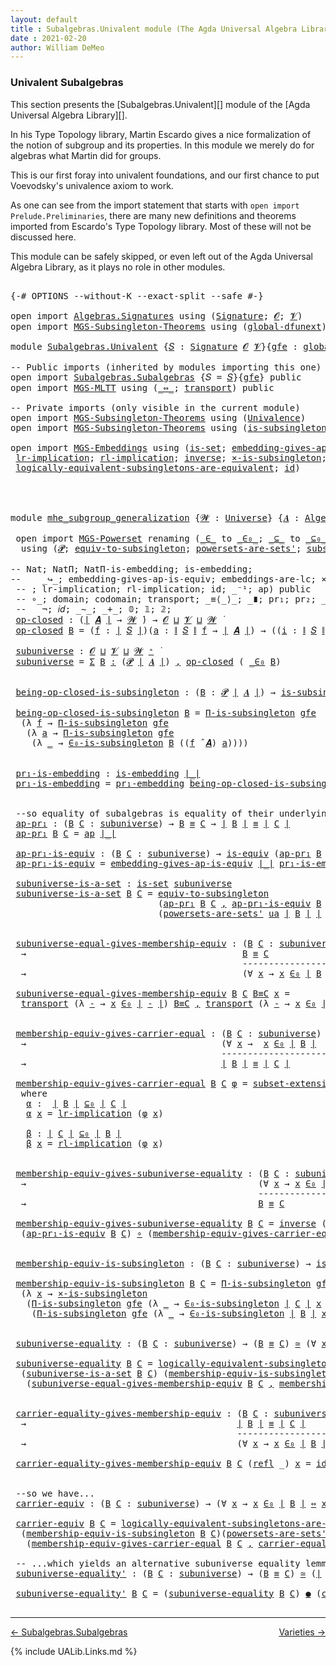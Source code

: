 ```yaml
---
layout: default
title : Subalgebras.Univalent module (The Agda Universal Algebra Library)
date : 2021-02-20
author: William DeMeo
---
```


### <a id="univalent-subalgebras">Univalent Subalgebras</a>

This section presents the [Subalgebras.Univalent][] module of the [Agda Universal Algebra Library][].

In his Type Topology library, Martin Escardo gives a nice formalization of the notion of subgroup and its properties.  In this module we merely do for algebras what Martin did for groups.


This is our first foray into univalent foundations, and our first chance to put Voevodsky's univalence axiom to work.

As one can see from the import statement that starts with `open import Prelude.Preliminaries`, there are many new definitions and theorems imported from Escardo's Type Topology library.  Most of these will not be discussed here.

This module can be safely skipped, or even left out of the Agda Universal Algebra Library, as it plays no role in other modules.


<pre class="Agda">

<a id="988" class="Symbol">{-#</a> <a id="992" class="Keyword">OPTIONS</a> <a id="1000" class="Pragma">--without-K</a> <a id="1012" class="Pragma">--exact-split</a> <a id="1026" class="Pragma">--safe</a> <a id="1033" class="Symbol">#-}</a>

<a id="1038" class="Keyword">open</a> <a id="1043" class="Keyword">import</a> <a id="1050" href="Algebras.Signatures.html" class="Module">Algebras.Signatures</a> <a id="1070" class="Keyword">using</a> <a id="1076" class="Symbol">(</a><a id="1077" href="Algebras.Signatures.html#1299" class="Function">Signature</a><a id="1086" class="Symbol">;</a> <a id="1088" href="universes.html#613" class="Generalizable">𝓞</a><a id="1089" class="Symbol">;</a> <a id="1091" href="universes.html#617" class="Generalizable">𝓥</a><a id="1092" class="Symbol">)</a>
<a id="1094" class="Keyword">open</a> <a id="1099" class="Keyword">import</a> <a id="1106" href="MGS-Subsingleton-Theorems.html" class="Module">MGS-Subsingleton-Theorems</a> <a id="1132" class="Keyword">using</a> <a id="1138" class="Symbol">(</a><a id="1139" href="MGS-Subsingleton-Theorems.html#3468" class="Function">global-dfunext</a><a id="1153" class="Symbol">)</a>

<a id="1156" class="Keyword">module</a> <a id="1163" href="Subalgebras.Univalent.html" class="Module">Subalgebras.Univalent</a> <a id="1185" class="Symbol">{</a><a id="1186" href="Subalgebras.Univalent.html#1186" class="Bound">𝑆</a> <a id="1188" class="Symbol">:</a> <a id="1190" href="Algebras.Signatures.html#1299" class="Function">Signature</a> <a id="1200" href="universes.html#613" class="Generalizable">𝓞</a> <a id="1202" href="universes.html#617" class="Generalizable">𝓥</a><a id="1203" class="Symbol">}{</a><a id="1205" href="Subalgebras.Univalent.html#1205" class="Bound">gfe</a> <a id="1209" class="Symbol">:</a> <a id="1211" href="MGS-Subsingleton-Theorems.html#3468" class="Function">global-dfunext</a><a id="1225" class="Symbol">}</a> <a id="1227" class="Keyword">where</a>

<a id="1234" class="Comment">-- Public imports (inherited by modules importing this one)</a>
<a id="1294" class="Keyword">open</a> <a id="1299" class="Keyword">import</a> <a id="1306" href="Subalgebras.Subalgebras.html" class="Module">Subalgebras.Subalgebras</a> <a id="1330" class="Symbol">{</a><a id="1331" class="Argument">𝑆</a> <a id="1333" class="Symbol">=</a> <a id="1335" href="Subalgebras.Univalent.html#1186" class="Bound">𝑆</a><a id="1336" class="Symbol">}{</a><a id="1338" href="Subalgebras.Univalent.html#1205" class="Bound">gfe</a><a id="1341" class="Symbol">}</a> <a id="1343" class="Keyword">public</a>
<a id="1350" class="Keyword">open</a> <a id="1355" class="Keyword">import</a> <a id="1362" href="MGS-MLTT.html" class="Module">MGS-MLTT</a> <a id="1371" class="Keyword">using</a> <a id="1377" class="Symbol">(</a><a id="1378" href="MGS-MLTT.html#7080" class="Function Operator">_⇔_</a><a id="1381" class="Symbol">;</a> <a id="1383" href="MGS-MLTT.html#4946" class="Function">transport</a><a id="1392" class="Symbol">)</a> <a id="1394" class="Keyword">public</a>

<a id="1402" class="Comment">-- Private imports (only visible in the current module)</a>
<a id="1458" class="Keyword">open</a> <a id="1463" class="Keyword">import</a> <a id="1470" href="MGS-Subsingleton-Theorems.html" class="Module">MGS-Subsingleton-Theorems</a> <a id="1496" class="Keyword">using</a> <a id="1502" class="Symbol">(</a><a id="1503" href="MGS-Subsingleton-Theorems.html#2964" class="Function">Univalence</a><a id="1513" class="Symbol">)</a>
<a id="1515" class="Keyword">open</a> <a id="1520" class="Keyword">import</a> <a id="1527" href="MGS-Subsingleton-Theorems.html" class="Module">MGS-Subsingleton-Theorems</a> <a id="1553" class="Keyword">using</a> <a id="1559" class="Symbol">(</a><a id="1560" href="MGS-Basic-UF.html#743" class="Function">is-subsingleton</a><a id="1575" class="Symbol">;</a> <a id="1577" href="MGS-Subsingleton-Theorems.html#393" class="Function">Π-is-subsingleton</a><a id="1594" class="Symbol">)</a>

<a id="1597" class="Keyword">open</a> <a id="1602" class="Keyword">import</a> <a id="1609" href="MGS-Embeddings.html" class="Module">MGS-Embeddings</a> <a id="1624" class="Keyword">using</a> <a id="1630" class="Symbol">(</a><a id="1631" href="MGS-Basic-UF.html#1929" class="Function">is-set</a><a id="1637" class="Symbol">;</a> <a id="1639" href="MGS-Embeddings.html#3808" class="Function">embedding-gives-ap-is-equiv</a><a id="1666" class="Symbol">;</a> <a id="1668" href="MGS-Embeddings.html#1089" class="Function">pr₁-embedding</a><a id="1681" class="Symbol">;</a> 
 <a id="1685" href="MGS-MLTT.html#7133" class="Function">lr-implication</a><a id="1699" class="Symbol">;</a> <a id="1701" href="MGS-MLTT.html#7214" class="Function">rl-implication</a><a id="1715" class="Symbol">;</a> <a id="1717" href="MGS-Equivalences.html#979" class="Function">inverse</a><a id="1724" class="Symbol">;</a> <a id="1726" href="MGS-Solved-Exercises.html#6381" class="Function">×-is-subsingleton</a><a id="1743" class="Symbol">;</a> <a id="1745" href="MGS-Equivalences.html#5035" class="Function Operator">_≃_</a><a id="1748" class="Symbol">;</a> <a id="1750" href="MGS-Equivalences.html#6164" class="Function Operator">_●_</a><a id="1753" class="Symbol">;</a>
 <a id="1756" href="MGS-Solved-Exercises.html#5136" class="Function">logically-equivalent-subsingletons-are-equivalent</a><a id="1805" class="Symbol">;</a> <a id="1807" href="MGS-MLTT.html#3744" class="Function">id</a><a id="1809" class="Symbol">)</a>




<a id="1815" class="Keyword">module</a> <a id="mhe_subgroup_generalization"></a><a id="1822" href="Subalgebras.Univalent.html#1822" class="Module Operator">mhe_subgroup_generalization</a> <a id="1850" class="Symbol">{</a><a id="1851" href="Subalgebras.Univalent.html#1851" class="Bound">𝓦</a> <a id="1853" class="Symbol">:</a> <a id="1855" href="universes.html#551" class="Function">Universe</a><a id="1863" class="Symbol">}</a> <a id="1865" class="Symbol">{</a><a id="1866" href="Subalgebras.Univalent.html#1866" class="Bound">𝑨</a> <a id="1868" class="Symbol">:</a> <a id="1870" href="Algebras.Algebras.html#694" class="Function">Algebra</a> <a id="1878" href="Subalgebras.Univalent.html#1851" class="Bound">𝓦</a> <a id="1880" href="Subalgebras.Univalent.html#1186" class="Bound">𝑆</a><a id="1881" class="Symbol">}</a> <a id="1883" class="Symbol">(</a><a id="1884" href="Subalgebras.Univalent.html#1884" class="Bound">ua</a> <a id="1887" class="Symbol">:</a> <a id="1889" href="MGS-Subsingleton-Theorems.html#2964" class="Function">Univalence</a><a id="1899" class="Symbol">)</a> <a id="1901" class="Keyword">where</a>

 <a id="1909" class="Keyword">open</a> <a id="1914" class="Keyword">import</a> <a id="1921" href="MGS-Powerset.html" class="Module">MGS-Powerset</a> <a id="1934" class="Keyword">renaming</a> <a id="1943" class="Symbol">(</a><a id="1944" href="MGS-Powerset.html#4924" class="Function Operator">_∈_</a> <a id="1948" class="Symbol">to</a> <a id="_∈_"></a><a id="1951" href="Subalgebras.Univalent.html#1951" class="Function Operator">_∈₀_</a><a id="1955" class="Symbol">;</a> <a id="1957" href="MGS-Powerset.html#4976" class="Function Operator">_⊆_</a> <a id="1961" class="Symbol">to</a> <a id="_⊆_"></a><a id="1964" href="Subalgebras.Univalent.html#1964" class="Function Operator">_⊆₀_</a><a id="1968" class="Symbol">;</a> <a id="1970" href="MGS-Powerset.html#5040" class="Function">∈-is-subsingleton</a> <a id="1988" class="Symbol">to</a> <a id="∈-is-subsingleton"></a><a id="1991" href="Subalgebras.Univalent.html#1991" class="Function">∈₀-is-subsingleton</a><a id="2009" class="Symbol">)</a>
  <a id="2013" class="Keyword">using</a> <a id="2019" class="Symbol">(</a><a id="2020" href="MGS-Powerset.html#4551" class="Function">𝓟</a><a id="2021" class="Symbol">;</a> <a id="2023" href="MGS-Solved-Exercises.html#1652" class="Function">equiv-to-subsingleton</a><a id="2044" class="Symbol">;</a> <a id="2046" href="MGS-Powerset.html#4586" class="Function">powersets-are-sets&#39;</a><a id="2065" class="Symbol">;</a> <a id="2067" href="MGS-Powerset.html#6079" class="Function">subset-extensionality&#39;</a><a id="2089" class="Symbol">;</a> <a id="2091" href="MGS-Powerset.html#382" class="Function">propext</a><a id="2098" class="Symbol">;</a> <a id="2100" href="MGS-Powerset.html#2957" class="Function Operator">_holds</a><a id="2106" class="Symbol">;</a> <a id="2108" href="MGS-Powerset.html#2893" class="Function">Ω</a><a id="2109" class="Symbol">)</a>

<a id="2112" class="Comment">-- Nat; NatΠ; NatΠ-is-embedding; is-embedding; </a>
<a id="2160" class="Comment">--    _↪_; embedding-gives-ap-is-equiv; embeddings-are-lc; ×-is-subsingleton; id-is-embedding) public</a>
 <a id="2263" class="Comment">-- ; lr-implication; rl-implication; id; _⁻¹; ap) public</a>
 <a id="2321" class="Comment">-- ∘_; domain; codomain; transport; _≡⟨_⟩_; _∎; pr₁; pr₂; _×_; -Σ; Π;</a>
 <a id="2392" class="Comment">--   ¬; 𝑖𝑑; _∼_; _+_; 𝟘; 𝟙; 𝟚; </a>
 <a id="mhe_subgroup_generalization.op-closed"></a><a id="2425" href="Subalgebras.Univalent.html#2425" class="Function">op-closed</a> <a id="2435" class="Symbol">:</a> <a id="2437" class="Symbol">(</a><a id="2438" href="Prelude.Preliminaries.html#12634" class="Function Operator">∣</a> <a id="2440" href="Subalgebras.Univalent.html#1866" class="Bound">𝑨</a> <a id="2442" href="Prelude.Preliminaries.html#12634" class="Function Operator">∣</a> <a id="2444" class="Symbol">→</a> <a id="2446" href="Subalgebras.Univalent.html#1851" class="Bound">𝓦</a> <a id="2448" href="universes.html#758" class="Function Operator">̇</a><a id="2449" class="Symbol">)</a> <a id="2451" class="Symbol">→</a> <a id="2453" href="Subalgebras.Univalent.html#1200" class="Bound">𝓞</a> <a id="2455" href="Agda.Primitive.html#636" class="Function Operator">⊔</a> <a id="2457" href="Subalgebras.Univalent.html#1202" class="Bound">𝓥</a> <a id="2459" href="Agda.Primitive.html#636" class="Function Operator">⊔</a> <a id="2461" href="Subalgebras.Univalent.html#1851" class="Bound">𝓦</a> <a id="2463" href="universes.html#758" class="Function Operator">̇</a>
 <a id="2466" href="Subalgebras.Univalent.html#2425" class="Function">op-closed</a> <a id="2476" href="Subalgebras.Univalent.html#2476" class="Bound">B</a> <a id="2478" class="Symbol">=</a> <a id="2480" class="Symbol">(</a><a id="2481" href="Subalgebras.Univalent.html#2481" class="Bound">f</a> <a id="2483" class="Symbol">:</a> <a id="2485" href="Prelude.Preliminaries.html#12634" class="Function Operator">∣</a> <a id="2487" href="Subalgebras.Univalent.html#1186" class="Bound">𝑆</a> <a id="2489" href="Prelude.Preliminaries.html#12634" class="Function Operator">∣</a><a id="2490" class="Symbol">)(</a><a id="2492" href="Subalgebras.Univalent.html#2492" class="Bound">a</a> <a id="2494" class="Symbol">:</a> <a id="2496" href="Prelude.Preliminaries.html#12712" class="Function Operator">∥</a> <a id="2498" href="Subalgebras.Univalent.html#1186" class="Bound">𝑆</a> <a id="2500" href="Prelude.Preliminaries.html#12712" class="Function Operator">∥</a> <a id="2502" href="Subalgebras.Univalent.html#2481" class="Bound">f</a> <a id="2504" class="Symbol">→</a> <a id="2506" href="Prelude.Preliminaries.html#12634" class="Function Operator">∣</a> <a id="2508" href="Subalgebras.Univalent.html#1866" class="Bound">𝑨</a> <a id="2510" href="Prelude.Preliminaries.html#12634" class="Function Operator">∣</a><a id="2511" class="Symbol">)</a> <a id="2513" class="Symbol">→</a> <a id="2515" class="Symbol">((</a><a id="2517" href="Subalgebras.Univalent.html#2517" class="Bound">i</a> <a id="2519" class="Symbol">:</a> <a id="2521" href="Prelude.Preliminaries.html#12712" class="Function Operator">∥</a> <a id="2523" href="Subalgebras.Univalent.html#1186" class="Bound">𝑆</a> <a id="2525" href="Prelude.Preliminaries.html#12712" class="Function Operator">∥</a> <a id="2527" href="Subalgebras.Univalent.html#2481" class="Bound">f</a><a id="2528" class="Symbol">)</a> <a id="2530" class="Symbol">→</a> <a id="2532" href="Subalgebras.Univalent.html#2476" class="Bound">B</a> <a id="2534" class="Symbol">(</a><a id="2535" href="Subalgebras.Univalent.html#2492" class="Bound">a</a> <a id="2537" href="Subalgebras.Univalent.html#2517" class="Bound">i</a><a id="2538" class="Symbol">))</a> <a id="2541" class="Symbol">→</a> <a id="2543" href="Subalgebras.Univalent.html#2476" class="Bound">B</a> <a id="2545" class="Symbol">((</a><a id="2547" href="Subalgebras.Univalent.html#2481" class="Bound">f</a> <a id="2549" href="Algebras.Algebras.html#2844" class="Function Operator">̂</a> <a id="2551" href="Subalgebras.Univalent.html#1866" class="Bound">𝑨</a><a id="2552" class="Symbol">)</a> <a id="2554" href="Subalgebras.Univalent.html#2492" class="Bound">a</a><a id="2555" class="Symbol">)</a>

 <a id="mhe_subgroup_generalization.subuniverse"></a><a id="2559" href="Subalgebras.Univalent.html#2559" class="Function">subuniverse</a> <a id="2571" class="Symbol">:</a> <a id="2573" href="Subalgebras.Univalent.html#1200" class="Bound">𝓞</a> <a id="2575" href="Agda.Primitive.html#636" class="Function Operator">⊔</a> <a id="2577" href="Subalgebras.Univalent.html#1202" class="Bound">𝓥</a> <a id="2579" href="Agda.Primitive.html#636" class="Function Operator">⊔</a> <a id="2581" href="Subalgebras.Univalent.html#1851" class="Bound">𝓦</a> <a id="2583" href="universes.html#527" class="Function Operator">⁺</a> <a id="2585" href="universes.html#758" class="Function Operator">̇</a>
 <a id="2588" href="Subalgebras.Univalent.html#2559" class="Function">subuniverse</a> <a id="2600" class="Symbol">=</a> <a id="2602" href="MGS-MLTT.html#3074" class="Function">Σ</a> <a id="2604" href="Subalgebras.Univalent.html#2604" class="Bound">B</a> <a id="2606" href="MGS-MLTT.html#3074" class="Function">꞉</a> <a id="2608" class="Symbol">(</a><a id="2609" href="MGS-Powerset.html#4551" class="Function">𝓟</a> <a id="2611" href="Prelude.Preliminaries.html#12634" class="Function Operator">∣</a> <a id="2613" href="Subalgebras.Univalent.html#1866" class="Bound">𝑨</a> <a id="2615" href="Prelude.Preliminaries.html#12634" class="Function Operator">∣</a><a id="2616" class="Symbol">)</a> <a id="2618" href="MGS-MLTT.html#3074" class="Function">,</a> <a id="2620" href="Subalgebras.Univalent.html#2425" class="Function">op-closed</a> <a id="2630" class="Symbol">(</a> <a id="2632" href="Subalgebras.Univalent.html#1951" class="Function Operator">_∈₀</a> <a id="2636" href="Subalgebras.Univalent.html#2604" class="Bound">B</a><a id="2637" class="Symbol">)</a>


 <a id="mhe_subgroup_generalization.being-op-closed-is-subsingleton"></a><a id="2642" href="Subalgebras.Univalent.html#2642" class="Function">being-op-closed-is-subsingleton</a> <a id="2674" class="Symbol">:</a> <a id="2676" class="Symbol">(</a><a id="2677" href="Subalgebras.Univalent.html#2677" class="Bound">B</a> <a id="2679" class="Symbol">:</a> <a id="2681" href="MGS-Powerset.html#4551" class="Function">𝓟</a> <a id="2683" href="Prelude.Preliminaries.html#12634" class="Function Operator">∣</a> <a id="2685" href="Subalgebras.Univalent.html#1866" class="Bound">𝑨</a> <a id="2687" href="Prelude.Preliminaries.html#12634" class="Function Operator">∣</a><a id="2688" class="Symbol">)</a> <a id="2690" class="Symbol">→</a> <a id="2692" href="MGS-Basic-UF.html#743" class="Function">is-subsingleton</a> <a id="2708" class="Symbol">(</a><a id="2709" href="Subalgebras.Univalent.html#2425" class="Function">op-closed</a> <a id="2719" class="Symbol">(</a> <a id="2721" href="Subalgebras.Univalent.html#1951" class="Function Operator">_∈₀</a> <a id="2725" href="Subalgebras.Univalent.html#2677" class="Bound">B</a> <a id="2727" class="Symbol">))</a>

 <a id="2732" href="Subalgebras.Univalent.html#2642" class="Function">being-op-closed-is-subsingleton</a> <a id="2764" href="Subalgebras.Univalent.html#2764" class="Bound">B</a> <a id="2766" class="Symbol">=</a> <a id="2768" href="MGS-Subsingleton-Theorems.html#393" class="Function">Π-is-subsingleton</a> <a id="2786" href="Subalgebras.Univalent.html#1205" class="Bound">gfe</a>
  <a id="2792" class="Symbol">(λ</a> <a id="2795" href="Subalgebras.Univalent.html#2795" class="Bound">f</a> <a id="2797" class="Symbol">→</a> <a id="2799" href="MGS-Subsingleton-Theorems.html#393" class="Function">Π-is-subsingleton</a> <a id="2817" href="Subalgebras.Univalent.html#1205" class="Bound">gfe</a>
   <a id="2824" class="Symbol">(λ</a> <a id="2827" href="Subalgebras.Univalent.html#2827" class="Bound">a</a> <a id="2829" class="Symbol">→</a> <a id="2831" href="MGS-Subsingleton-Theorems.html#393" class="Function">Π-is-subsingleton</a> <a id="2849" href="Subalgebras.Univalent.html#1205" class="Bound">gfe</a>
    <a id="2857" class="Symbol">(λ</a> <a id="2860" href="Subalgebras.Univalent.html#2860" class="Bound">_</a> <a id="2862" class="Symbol">→</a> <a id="2864" href="Subalgebras.Univalent.html#1991" class="Function">∈₀-is-subsingleton</a> <a id="2883" href="Subalgebras.Univalent.html#2764" class="Bound">B</a> <a id="2885" class="Symbol">((</a><a id="2887" href="Subalgebras.Univalent.html#2795" class="Bound">f</a> <a id="2889" href="Algebras.Algebras.html#2844" class="Function Operator">̂</a> <a id="2891" href="Subalgebras.Univalent.html#1866" class="Bound">𝑨</a><a id="2892" class="Symbol">)</a> <a id="2894" href="Subalgebras.Univalent.html#2827" class="Bound">a</a><a id="2895" class="Symbol">))))</a>


 <a id="mhe_subgroup_generalization.pr₁-is-embedding"></a><a id="2903" href="Subalgebras.Univalent.html#2903" class="Function">pr₁-is-embedding</a> <a id="2920" class="Symbol">:</a> <a id="2922" href="MGS-Embeddings.html#384" class="Function">is-embedding</a> <a id="2935" href="Prelude.Preliminaries.html#12634" class="Function Operator">∣_∣</a>
 <a id="2940" href="Subalgebras.Univalent.html#2903" class="Function">pr₁-is-embedding</a> <a id="2957" class="Symbol">=</a> <a id="2959" href="MGS-Embeddings.html#1089" class="Function">pr₁-embedding</a> <a id="2973" href="Subalgebras.Univalent.html#2642" class="Function">being-op-closed-is-subsingleton</a>


 <a id="3008" class="Comment">--so equality of subalgebras is equality of their underlying subsets in the powerset:</a>
 <a id="mhe_subgroup_generalization.ap-pr₁"></a><a id="3095" href="Subalgebras.Univalent.html#3095" class="Function">ap-pr₁</a> <a id="3102" class="Symbol">:</a> <a id="3104" class="Symbol">(</a><a id="3105" href="Subalgebras.Univalent.html#3105" class="Bound">B</a> <a id="3107" href="Subalgebras.Univalent.html#3107" class="Bound">C</a> <a id="3109" class="Symbol">:</a> <a id="3111" href="Subalgebras.Univalent.html#2559" class="Function">subuniverse</a><a id="3122" class="Symbol">)</a> <a id="3124" class="Symbol">→</a> <a id="3126" href="Subalgebras.Univalent.html#3105" class="Bound">B</a> <a id="3128" href="Prelude.Inverses.html#560" class="Datatype Operator">≡</a> <a id="3130" href="Subalgebras.Univalent.html#3107" class="Bound">C</a> <a id="3132" class="Symbol">→</a> <a id="3134" href="Prelude.Preliminaries.html#12634" class="Function Operator">∣</a> <a id="3136" href="Subalgebras.Univalent.html#3105" class="Bound">B</a> <a id="3138" href="Prelude.Preliminaries.html#12634" class="Function Operator">∣</a> <a id="3140" href="Prelude.Inverses.html#560" class="Datatype Operator">≡</a> <a id="3142" href="Prelude.Preliminaries.html#12634" class="Function Operator">∣</a> <a id="3144" href="Subalgebras.Univalent.html#3107" class="Bound">C</a> <a id="3146" href="Prelude.Preliminaries.html#12634" class="Function Operator">∣</a>
 <a id="3149" href="Subalgebras.Univalent.html#3095" class="Function">ap-pr₁</a> <a id="3156" href="Subalgebras.Univalent.html#3156" class="Bound">B</a> <a id="3158" href="Subalgebras.Univalent.html#3158" class="Bound">C</a> <a id="3160" class="Symbol">=</a> <a id="3162" href="MGS-MLTT.html#6613" class="Function">ap</a> <a id="3165" href="Prelude.Preliminaries.html#12634" class="Function Operator">∣_∣</a>

 <a id="mhe_subgroup_generalization.ap-pr₁-is-equiv"></a><a id="3171" href="Subalgebras.Univalent.html#3171" class="Function">ap-pr₁-is-equiv</a> <a id="3187" class="Symbol">:</a> <a id="3189" class="Symbol">(</a><a id="3190" href="Subalgebras.Univalent.html#3190" class="Bound">B</a> <a id="3192" href="Subalgebras.Univalent.html#3192" class="Bound">C</a> <a id="3194" class="Symbol">:</a> <a id="3196" href="Subalgebras.Univalent.html#2559" class="Function">subuniverse</a><a id="3207" class="Symbol">)</a> <a id="3209" class="Symbol">→</a> <a id="3211" href="MGS-Equivalences.html#868" class="Function">is-equiv</a> <a id="3220" class="Symbol">(</a><a id="3221" href="Subalgebras.Univalent.html#3095" class="Function">ap-pr₁</a> <a id="3228" href="Subalgebras.Univalent.html#3190" class="Bound">B</a> <a id="3230" href="Subalgebras.Univalent.html#3192" class="Bound">C</a><a id="3231" class="Symbol">)</a>
 <a id="3234" href="Subalgebras.Univalent.html#3171" class="Function">ap-pr₁-is-equiv</a> <a id="3250" class="Symbol">=</a> <a id="3252" href="MGS-Embeddings.html#3808" class="Function">embedding-gives-ap-is-equiv</a> <a id="3280" href="Prelude.Preliminaries.html#12634" class="Function Operator">∣_∣</a> <a id="3284" href="Subalgebras.Univalent.html#2903" class="Function">pr₁-is-embedding</a>

 <a id="mhe_subgroup_generalization.subuniverse-is-a-set"></a><a id="3303" href="Subalgebras.Univalent.html#3303" class="Function">subuniverse-is-a-set</a> <a id="3324" class="Symbol">:</a> <a id="3326" href="MGS-Basic-UF.html#1929" class="Function">is-set</a> <a id="3333" href="Subalgebras.Univalent.html#2559" class="Function">subuniverse</a>
 <a id="3346" href="Subalgebras.Univalent.html#3303" class="Function">subuniverse-is-a-set</a> <a id="3367" href="Subalgebras.Univalent.html#3367" class="Bound">B</a> <a id="3369" href="Subalgebras.Univalent.html#3369" class="Bound">C</a> <a id="3371" class="Symbol">=</a> <a id="3373" href="MGS-Solved-Exercises.html#1652" class="Function">equiv-to-subsingleton</a>
                            <a id="3423" class="Symbol">(</a><a id="3424" href="Subalgebras.Univalent.html#3095" class="Function">ap-pr₁</a> <a id="3431" href="Subalgebras.Univalent.html#3367" class="Bound">B</a> <a id="3433" href="Subalgebras.Univalent.html#3369" class="Bound">C</a> <a id="3435" href="Prelude.Equality.html#493" class="InductiveConstructor Operator">,</a> <a id="3437" href="Subalgebras.Univalent.html#3171" class="Function">ap-pr₁-is-equiv</a> <a id="3453" href="Subalgebras.Univalent.html#3367" class="Bound">B</a> <a id="3455" href="Subalgebras.Univalent.html#3369" class="Bound">C</a><a id="3456" class="Symbol">)</a>
                            <a id="3486" class="Symbol">(</a><a id="3487" href="MGS-Powerset.html#4586" class="Function">powersets-are-sets&#39;</a> <a id="3507" href="Subalgebras.Univalent.html#1884" class="Bound">ua</a> <a id="3510" href="Prelude.Preliminaries.html#12634" class="Function Operator">∣</a> <a id="3512" href="Subalgebras.Univalent.html#3367" class="Bound">B</a> <a id="3514" href="Prelude.Preliminaries.html#12634" class="Function Operator">∣</a> <a id="3516" href="Prelude.Preliminaries.html#12634" class="Function Operator">∣</a> <a id="3518" href="Subalgebras.Univalent.html#3369" class="Bound">C</a> <a id="3520" href="Prelude.Preliminaries.html#12634" class="Function Operator">∣</a><a id="3521" class="Symbol">)</a>


 <a id="mhe_subgroup_generalization.subuniverse-equal-gives-membership-equiv"></a><a id="3526" href="Subalgebras.Univalent.html#3526" class="Function">subuniverse-equal-gives-membership-equiv</a> <a id="3567" class="Symbol">:</a> <a id="3569" class="Symbol">(</a><a id="3570" href="Subalgebras.Univalent.html#3570" class="Bound">B</a> <a id="3572" href="Subalgebras.Univalent.html#3572" class="Bound">C</a> <a id="3574" class="Symbol">:</a> <a id="3576" href="Subalgebras.Univalent.html#2559" class="Function">subuniverse</a><a id="3587" class="Symbol">)</a>
  <a id="3591" class="Symbol">→</a>                                         <a id="3633" href="Subalgebras.Univalent.html#3570" class="Bound">B</a> <a id="3635" href="Prelude.Inverses.html#560" class="Datatype Operator">≡</a> <a id="3637" href="Subalgebras.Univalent.html#3572" class="Bound">C</a>
                                            <a id="3683" class="Comment">---------------------</a>
  <a id="3707" class="Symbol">→</a>                                         <a id="3749" class="Symbol">(∀</a> <a id="3752" href="Subalgebras.Univalent.html#3752" class="Bound">x</a> <a id="3754" class="Symbol">→</a> <a id="3756" href="Subalgebras.Univalent.html#3752" class="Bound">x</a> <a id="3758" href="Subalgebras.Univalent.html#1951" class="Function Operator">∈₀</a> <a id="3761" href="Prelude.Preliminaries.html#12634" class="Function Operator">∣</a> <a id="3763" href="Subalgebras.Univalent.html#3570" class="Bound">B</a> <a id="3765" href="Prelude.Preliminaries.html#12634" class="Function Operator">∣</a> <a id="3767" href="MGS-MLTT.html#7080" class="Function Operator">⇔</a> <a id="3769" href="Subalgebras.Univalent.html#3752" class="Bound">x</a> <a id="3771" href="Subalgebras.Univalent.html#1951" class="Function Operator">∈₀</a> <a id="3774" href="Prelude.Preliminaries.html#12634" class="Function Operator">∣</a> <a id="3776" href="Subalgebras.Univalent.html#3572" class="Bound">C</a> <a id="3778" href="Prelude.Preliminaries.html#12634" class="Function Operator">∣</a><a id="3779" class="Symbol">)</a>

 <a id="3783" href="Subalgebras.Univalent.html#3526" class="Function">subuniverse-equal-gives-membership-equiv</a> <a id="3824" href="Subalgebras.Univalent.html#3824" class="Bound">B</a> <a id="3826" href="Subalgebras.Univalent.html#3826" class="Bound">C</a> <a id="3828" href="Subalgebras.Univalent.html#3828" class="Bound">B≡C</a> <a id="3832" href="Subalgebras.Univalent.html#3832" class="Bound">x</a> <a id="3834" class="Symbol">=</a>
  <a id="3838" href="MGS-MLTT.html#4946" class="Function">transport</a> <a id="3848" class="Symbol">(λ</a> <a id="3851" href="Subalgebras.Univalent.html#3851" class="Bound">-</a> <a id="3853" class="Symbol">→</a> <a id="3855" href="Subalgebras.Univalent.html#3832" class="Bound">x</a> <a id="3857" href="Subalgebras.Univalent.html#1951" class="Function Operator">∈₀</a> <a id="3860" href="Prelude.Preliminaries.html#12634" class="Function Operator">∣</a> <a id="3862" href="Subalgebras.Univalent.html#3851" class="Bound">-</a> <a id="3864" href="Prelude.Preliminaries.html#12634" class="Function Operator">∣</a><a id="3865" class="Symbol">)</a> <a id="3867" href="Subalgebras.Univalent.html#3828" class="Bound">B≡C</a> <a id="3871" href="Prelude.Equality.html#493" class="InductiveConstructor Operator">,</a> <a id="3873" href="MGS-MLTT.html#4946" class="Function">transport</a> <a id="3883" class="Symbol">(λ</a> <a id="3886" href="Subalgebras.Univalent.html#3886" class="Bound">-</a> <a id="3888" class="Symbol">→</a> <a id="3890" href="Subalgebras.Univalent.html#3832" class="Bound">x</a> <a id="3892" href="Subalgebras.Univalent.html#1951" class="Function Operator">∈₀</a> <a id="3895" href="Prelude.Preliminaries.html#12634" class="Function Operator">∣</a> <a id="3897" href="Subalgebras.Univalent.html#3886" class="Bound">-</a> <a id="3899" href="Prelude.Preliminaries.html#12634" class="Function Operator">∣</a> <a id="3901" class="Symbol">)</a> <a id="3903" class="Symbol">(</a> <a id="3905" href="Subalgebras.Univalent.html#3828" class="Bound">B≡C</a> <a id="3909" href="MGS-MLTT.html#6125" class="Function Operator">⁻¹</a> <a id="3912" class="Symbol">)</a>


 <a id="mhe_subgroup_generalization.membership-equiv-gives-carrier-equal"></a><a id="3917" href="Subalgebras.Univalent.html#3917" class="Function">membership-equiv-gives-carrier-equal</a> <a id="3954" class="Symbol">:</a> <a id="3956" class="Symbol">(</a><a id="3957" href="Subalgebras.Univalent.html#3957" class="Bound">B</a> <a id="3959" href="Subalgebras.Univalent.html#3959" class="Bound">C</a> <a id="3961" class="Symbol">:</a> <a id="3963" href="Subalgebras.Univalent.html#2559" class="Function">subuniverse</a><a id="3974" class="Symbol">)</a>
  <a id="3978" class="Symbol">→</a>                                     <a id="4016" class="Symbol">(∀</a> <a id="4019" href="Subalgebras.Univalent.html#4019" class="Bound">x</a> <a id="4021" class="Symbol">→</a>  <a id="4024" href="Subalgebras.Univalent.html#4019" class="Bound">x</a> <a id="4026" href="Subalgebras.Univalent.html#1951" class="Function Operator">∈₀</a> <a id="4029" href="Prelude.Preliminaries.html#12634" class="Function Operator">∣</a> <a id="4031" href="Subalgebras.Univalent.html#3957" class="Bound">B</a> <a id="4033" href="Prelude.Preliminaries.html#12634" class="Function Operator">∣</a>  <a id="4036" href="MGS-MLTT.html#7080" class="Function Operator">⇔</a>  <a id="4039" href="Subalgebras.Univalent.html#4019" class="Bound">x</a> <a id="4041" href="Subalgebras.Univalent.html#1951" class="Function Operator">∈₀</a> <a id="4044" href="Prelude.Preliminaries.html#12634" class="Function Operator">∣</a> <a id="4046" href="Subalgebras.Univalent.html#3959" class="Bound">C</a> <a id="4048" href="Prelude.Preliminaries.html#12634" class="Function Operator">∣</a><a id="4049" class="Symbol">)</a>
                                        <a id="4091" class="Comment">--------------------------------</a>
  <a id="4126" class="Symbol">→</a>                                     <a id="4164" href="Prelude.Preliminaries.html#12634" class="Function Operator">∣</a> <a id="4166" href="Subalgebras.Univalent.html#3957" class="Bound">B</a> <a id="4168" href="Prelude.Preliminaries.html#12634" class="Function Operator">∣</a> <a id="4170" href="Prelude.Inverses.html#560" class="Datatype Operator">≡</a> <a id="4172" href="Prelude.Preliminaries.html#12634" class="Function Operator">∣</a> <a id="4174" href="Subalgebras.Univalent.html#3959" class="Bound">C</a> <a id="4176" href="Prelude.Preliminaries.html#12634" class="Function Operator">∣</a>

 <a id="4180" href="Subalgebras.Univalent.html#3917" class="Function">membership-equiv-gives-carrier-equal</a> <a id="4217" href="Subalgebras.Univalent.html#4217" class="Bound">B</a> <a id="4219" href="Subalgebras.Univalent.html#4219" class="Bound">C</a> <a id="4221" href="Subalgebras.Univalent.html#4221" class="Bound">φ</a> <a id="4223" class="Symbol">=</a> <a id="4225" href="MGS-Powerset.html#6079" class="Function">subset-extensionality&#39;</a> <a id="4248" href="Subalgebras.Univalent.html#1884" class="Bound">ua</a> <a id="4251" href="Subalgebras.Univalent.html#4266" class="Function">α</a> <a id="4253" href="Subalgebras.Univalent.html#4320" class="Function">β</a>
  <a id="4257" class="Keyword">where</a>
   <a id="4266" href="Subalgebras.Univalent.html#4266" class="Function">α</a> <a id="4268" class="Symbol">:</a>  <a id="4271" href="Prelude.Preliminaries.html#12634" class="Function Operator">∣</a> <a id="4273" href="Subalgebras.Univalent.html#4217" class="Bound">B</a> <a id="4275" href="Prelude.Preliminaries.html#12634" class="Function Operator">∣</a> <a id="4277" href="Subalgebras.Univalent.html#1964" class="Function Operator">⊆₀</a> <a id="4280" href="Prelude.Preliminaries.html#12634" class="Function Operator">∣</a> <a id="4282" href="Subalgebras.Univalent.html#4219" class="Bound">C</a> <a id="4284" href="Prelude.Preliminaries.html#12634" class="Function Operator">∣</a>
   <a id="4289" href="Subalgebras.Univalent.html#4266" class="Function">α</a> <a id="4291" href="Subalgebras.Univalent.html#4291" class="Bound">x</a> <a id="4293" class="Symbol">=</a> <a id="4295" href="MGS-MLTT.html#7133" class="Function">lr-implication</a> <a id="4310" class="Symbol">(</a><a id="4311" href="Subalgebras.Univalent.html#4221" class="Bound">φ</a> <a id="4313" href="Subalgebras.Univalent.html#4291" class="Bound">x</a><a id="4314" class="Symbol">)</a>

   <a id="4320" href="Subalgebras.Univalent.html#4320" class="Function">β</a> <a id="4322" class="Symbol">:</a> <a id="4324" href="Prelude.Preliminaries.html#12634" class="Function Operator">∣</a> <a id="4326" href="Subalgebras.Univalent.html#4219" class="Bound">C</a> <a id="4328" href="Prelude.Preliminaries.html#12634" class="Function Operator">∣</a> <a id="4330" href="Subalgebras.Univalent.html#1964" class="Function Operator">⊆₀</a> <a id="4333" href="Prelude.Preliminaries.html#12634" class="Function Operator">∣</a> <a id="4335" href="Subalgebras.Univalent.html#4217" class="Bound">B</a> <a id="4337" href="Prelude.Preliminaries.html#12634" class="Function Operator">∣</a>
   <a id="4342" href="Subalgebras.Univalent.html#4320" class="Function">β</a> <a id="4344" href="Subalgebras.Univalent.html#4344" class="Bound">x</a> <a id="4346" class="Symbol">=</a> <a id="4348" href="MGS-MLTT.html#7214" class="Function">rl-implication</a> <a id="4363" class="Symbol">(</a><a id="4364" href="Subalgebras.Univalent.html#4221" class="Bound">φ</a> <a id="4366" href="Subalgebras.Univalent.html#4344" class="Bound">x</a><a id="4367" class="Symbol">)</a>


 <a id="mhe_subgroup_generalization.membership-equiv-gives-subuniverse-equality"></a><a id="4372" href="Subalgebras.Univalent.html#4372" class="Function">membership-equiv-gives-subuniverse-equality</a> <a id="4416" class="Symbol">:</a> <a id="4418" class="Symbol">(</a><a id="4419" href="Subalgebras.Univalent.html#4419" class="Bound">B</a> <a id="4421" href="Subalgebras.Univalent.html#4421" class="Bound">C</a> <a id="4423" class="Symbol">:</a> <a id="4425" href="Subalgebras.Univalent.html#2559" class="Function">subuniverse</a><a id="4436" class="Symbol">)</a>
  <a id="4440" class="Symbol">→</a>                                            <a id="4485" class="Symbol">(∀</a> <a id="4488" href="Subalgebras.Univalent.html#4488" class="Bound">x</a> <a id="4490" class="Symbol">→</a> <a id="4492" href="Subalgebras.Univalent.html#4488" class="Bound">x</a> <a id="4494" href="Subalgebras.Univalent.html#1951" class="Function Operator">∈₀</a> <a id="4497" href="Prelude.Preliminaries.html#12634" class="Function Operator">∣</a> <a id="4499" href="Subalgebras.Univalent.html#4419" class="Bound">B</a> <a id="4501" href="Prelude.Preliminaries.html#12634" class="Function Operator">∣</a> <a id="4503" href="MGS-MLTT.html#7080" class="Function Operator">⇔</a> <a id="4505" href="Subalgebras.Univalent.html#4488" class="Bound">x</a> <a id="4507" href="Subalgebras.Univalent.html#1951" class="Function Operator">∈₀</a> <a id="4510" href="Prelude.Preliminaries.html#12634" class="Function Operator">∣</a> <a id="4512" href="Subalgebras.Univalent.html#4421" class="Bound">C</a> <a id="4514" href="Prelude.Preliminaries.html#12634" class="Function Operator">∣</a><a id="4515" class="Symbol">)</a>
                                               <a id="4564" class="Comment">-----------------------------</a>
  <a id="4596" class="Symbol">→</a>                                            <a id="4641" href="Subalgebras.Univalent.html#4419" class="Bound">B</a> <a id="4643" href="Prelude.Inverses.html#560" class="Datatype Operator">≡</a> <a id="4645" href="Subalgebras.Univalent.html#4421" class="Bound">C</a>

 <a id="4649" href="Subalgebras.Univalent.html#4372" class="Function">membership-equiv-gives-subuniverse-equality</a> <a id="4693" href="Subalgebras.Univalent.html#4693" class="Bound">B</a> <a id="4695" href="Subalgebras.Univalent.html#4695" class="Bound">C</a> <a id="4697" class="Symbol">=</a> <a id="4699" href="MGS-Equivalences.html#979" class="Function">inverse</a> <a id="4707" class="Symbol">(</a><a id="4708" href="Subalgebras.Univalent.html#3095" class="Function">ap-pr₁</a> <a id="4715" href="Subalgebras.Univalent.html#4693" class="Bound">B</a> <a id="4717" href="Subalgebras.Univalent.html#4695" class="Bound">C</a><a id="4718" class="Symbol">)</a>
  <a id="4722" class="Symbol">(</a><a id="4723" href="Subalgebras.Univalent.html#3171" class="Function">ap-pr₁-is-equiv</a> <a id="4739" href="Subalgebras.Univalent.html#4693" class="Bound">B</a> <a id="4741" href="Subalgebras.Univalent.html#4695" class="Bound">C</a><a id="4742" class="Symbol">)</a> <a id="4744" href="MGS-MLTT.html#3813" class="Function Operator">∘</a> <a id="4746" class="Symbol">(</a><a id="4747" href="Subalgebras.Univalent.html#3917" class="Function">membership-equiv-gives-carrier-equal</a> <a id="4784" href="Subalgebras.Univalent.html#4693" class="Bound">B</a> <a id="4786" href="Subalgebras.Univalent.html#4695" class="Bound">C</a><a id="4787" class="Symbol">)</a>


 <a id="mhe_subgroup_generalization.membership-equiv-is-subsingleton"></a><a id="4792" href="Subalgebras.Univalent.html#4792" class="Function">membership-equiv-is-subsingleton</a> <a id="4825" class="Symbol">:</a> <a id="4827" class="Symbol">(</a><a id="4828" href="Subalgebras.Univalent.html#4828" class="Bound">B</a> <a id="4830" href="Subalgebras.Univalent.html#4830" class="Bound">C</a> <a id="4832" class="Symbol">:</a> <a id="4834" href="Subalgebras.Univalent.html#2559" class="Function">subuniverse</a><a id="4845" class="Symbol">)</a> <a id="4847" class="Symbol">→</a> <a id="4849" href="MGS-Basic-UF.html#743" class="Function">is-subsingleton</a> <a id="4865" class="Symbol">(∀</a> <a id="4868" href="Subalgebras.Univalent.html#4868" class="Bound">x</a> <a id="4870" class="Symbol">→</a> <a id="4872" href="Subalgebras.Univalent.html#4868" class="Bound">x</a> <a id="4874" href="Subalgebras.Univalent.html#1951" class="Function Operator">∈₀</a> <a id="4877" href="Prelude.Preliminaries.html#12634" class="Function Operator">∣</a> <a id="4879" href="Subalgebras.Univalent.html#4828" class="Bound">B</a> <a id="4881" href="Prelude.Preliminaries.html#12634" class="Function Operator">∣</a> <a id="4883" href="MGS-MLTT.html#7080" class="Function Operator">⇔</a> <a id="4885" href="Subalgebras.Univalent.html#4868" class="Bound">x</a> <a id="4887" href="Subalgebras.Univalent.html#1951" class="Function Operator">∈₀</a> <a id="4890" href="Prelude.Preliminaries.html#12634" class="Function Operator">∣</a> <a id="4892" href="Subalgebras.Univalent.html#4830" class="Bound">C</a> <a id="4894" href="Prelude.Preliminaries.html#12634" class="Function Operator">∣</a><a id="4895" class="Symbol">)</a>

 <a id="4899" href="Subalgebras.Univalent.html#4792" class="Function">membership-equiv-is-subsingleton</a> <a id="4932" href="Subalgebras.Univalent.html#4932" class="Bound">B</a> <a id="4934" href="Subalgebras.Univalent.html#4934" class="Bound">C</a> <a id="4936" class="Symbol">=</a> <a id="4938" href="MGS-Subsingleton-Theorems.html#393" class="Function">Π-is-subsingleton</a> <a id="4956" href="Subalgebras.Univalent.html#1205" class="Bound">gfe</a>
  <a id="4962" class="Symbol">(λ</a> <a id="4965" href="Subalgebras.Univalent.html#4965" class="Bound">x</a> <a id="4967" class="Symbol">→</a> <a id="4969" href="MGS-Solved-Exercises.html#6381" class="Function">×-is-subsingleton</a>
   <a id="4990" class="Symbol">(</a><a id="4991" href="MGS-Subsingleton-Theorems.html#393" class="Function">Π-is-subsingleton</a> <a id="5009" href="Subalgebras.Univalent.html#1205" class="Bound">gfe</a> <a id="5013" class="Symbol">(λ</a> <a id="5016" href="Subalgebras.Univalent.html#5016" class="Bound">_</a> <a id="5018" class="Symbol">→</a> <a id="5020" href="Subalgebras.Univalent.html#1991" class="Function">∈₀-is-subsingleton</a> <a id="5039" href="Prelude.Preliminaries.html#12634" class="Function Operator">∣</a> <a id="5041" href="Subalgebras.Univalent.html#4934" class="Bound">C</a> <a id="5043" href="Prelude.Preliminaries.html#12634" class="Function Operator">∣</a> <a id="5045" href="Subalgebras.Univalent.html#4965" class="Bound">x</a> <a id="5047" class="Symbol">))</a>
    <a id="5054" class="Symbol">(</a><a id="5055" href="MGS-Subsingleton-Theorems.html#393" class="Function">Π-is-subsingleton</a> <a id="5073" href="Subalgebras.Univalent.html#1205" class="Bound">gfe</a> <a id="5077" class="Symbol">(λ</a> <a id="5080" href="Subalgebras.Univalent.html#5080" class="Bound">_</a> <a id="5082" class="Symbol">→</a> <a id="5084" href="Subalgebras.Univalent.html#1991" class="Function">∈₀-is-subsingleton</a> <a id="5103" href="Prelude.Preliminaries.html#12634" class="Function Operator">∣</a> <a id="5105" href="Subalgebras.Univalent.html#4932" class="Bound">B</a> <a id="5107" href="Prelude.Preliminaries.html#12634" class="Function Operator">∣</a> <a id="5109" href="Subalgebras.Univalent.html#4965" class="Bound">x</a> <a id="5111" class="Symbol">)))</a>


 <a id="mhe_subgroup_generalization.subuniverse-equality"></a><a id="5118" href="Subalgebras.Univalent.html#5118" class="Function">subuniverse-equality</a> <a id="5139" class="Symbol">:</a> <a id="5141" class="Symbol">(</a><a id="5142" href="Subalgebras.Univalent.html#5142" class="Bound">B</a> <a id="5144" href="Subalgebras.Univalent.html#5144" class="Bound">C</a> <a id="5146" class="Symbol">:</a> <a id="5148" href="Subalgebras.Univalent.html#2559" class="Function">subuniverse</a><a id="5159" class="Symbol">)</a> <a id="5161" class="Symbol">→</a> <a id="5163" class="Symbol">(</a><a id="5164" href="Subalgebras.Univalent.html#5142" class="Bound">B</a> <a id="5166" href="Prelude.Inverses.html#560" class="Datatype Operator">≡</a> <a id="5168" href="Subalgebras.Univalent.html#5144" class="Bound">C</a><a id="5169" class="Symbol">)</a> <a id="5171" href="MGS-Equivalences.html#5035" class="Function Operator">≃</a> <a id="5173" class="Symbol">(∀</a> <a id="5176" href="Subalgebras.Univalent.html#5176" class="Bound">x</a> <a id="5178" class="Symbol">→</a> <a id="5180" class="Symbol">(</a><a id="5181" href="Subalgebras.Univalent.html#5176" class="Bound">x</a> <a id="5183" href="Subalgebras.Univalent.html#1951" class="Function Operator">∈₀</a> <a id="5186" href="Prelude.Preliminaries.html#12634" class="Function Operator">∣</a> <a id="5188" href="Subalgebras.Univalent.html#5142" class="Bound">B</a> <a id="5190" href="Prelude.Preliminaries.html#12634" class="Function Operator">∣</a><a id="5191" class="Symbol">)</a> <a id="5193" href="MGS-MLTT.html#7080" class="Function Operator">⇔</a> <a id="5195" class="Symbol">(</a><a id="5196" href="Subalgebras.Univalent.html#5176" class="Bound">x</a> <a id="5198" href="Subalgebras.Univalent.html#1951" class="Function Operator">∈₀</a> <a id="5201" href="Prelude.Preliminaries.html#12634" class="Function Operator">∣</a> <a id="5203" href="Subalgebras.Univalent.html#5144" class="Bound">C</a> <a id="5205" href="Prelude.Preliminaries.html#12634" class="Function Operator">∣</a><a id="5206" class="Symbol">))</a>

 <a id="5211" href="Subalgebras.Univalent.html#5118" class="Function">subuniverse-equality</a> <a id="5232" href="Subalgebras.Univalent.html#5232" class="Bound">B</a> <a id="5234" href="Subalgebras.Univalent.html#5234" class="Bound">C</a> <a id="5236" class="Symbol">=</a> <a id="5238" href="MGS-Solved-Exercises.html#5136" class="Function">logically-equivalent-subsingletons-are-equivalent</a> <a id="5288" class="Symbol">_</a> <a id="5290" class="Symbol">_</a>
  <a id="5294" class="Symbol">(</a><a id="5295" href="Subalgebras.Univalent.html#3303" class="Function">subuniverse-is-a-set</a> <a id="5316" href="Subalgebras.Univalent.html#5232" class="Bound">B</a> <a id="5318" href="Subalgebras.Univalent.html#5234" class="Bound">C</a><a id="5319" class="Symbol">)</a> <a id="5321" class="Symbol">(</a><a id="5322" href="Subalgebras.Univalent.html#4792" class="Function">membership-equiv-is-subsingleton</a> <a id="5355" href="Subalgebras.Univalent.html#5232" class="Bound">B</a> <a id="5357" href="Subalgebras.Univalent.html#5234" class="Bound">C</a><a id="5358" class="Symbol">)</a>
   <a id="5363" class="Symbol">(</a><a id="5364" href="Subalgebras.Univalent.html#3526" class="Function">subuniverse-equal-gives-membership-equiv</a> <a id="5405" href="Subalgebras.Univalent.html#5232" class="Bound">B</a> <a id="5407" href="Subalgebras.Univalent.html#5234" class="Bound">C</a> <a id="5409" href="Prelude.Equality.html#493" class="InductiveConstructor Operator">,</a> <a id="5411" href="Subalgebras.Univalent.html#4372" class="Function">membership-equiv-gives-subuniverse-equality</a> <a id="5455" href="Subalgebras.Univalent.html#5232" class="Bound">B</a> <a id="5457" href="Subalgebras.Univalent.html#5234" class="Bound">C</a><a id="5458" class="Symbol">)</a>


 <a id="mhe_subgroup_generalization.carrier-equality-gives-membership-equiv"></a><a id="5463" href="Subalgebras.Univalent.html#5463" class="Function">carrier-equality-gives-membership-equiv</a> <a id="5503" class="Symbol">:</a> <a id="5505" class="Symbol">(</a><a id="5506" href="Subalgebras.Univalent.html#5506" class="Bound">B</a> <a id="5508" href="Subalgebras.Univalent.html#5508" class="Bound">C</a> <a id="5510" class="Symbol">:</a> <a id="5512" href="Subalgebras.Univalent.html#2559" class="Function">subuniverse</a><a id="5523" class="Symbol">)</a>
  <a id="5527" class="Symbol">→</a>                                        <a id="5568" href="Prelude.Preliminaries.html#12634" class="Function Operator">∣</a> <a id="5570" href="Subalgebras.Univalent.html#5506" class="Bound">B</a> <a id="5572" href="Prelude.Preliminaries.html#12634" class="Function Operator">∣</a> <a id="5574" href="Prelude.Inverses.html#560" class="Datatype Operator">≡</a> <a id="5576" href="Prelude.Preliminaries.html#12634" class="Function Operator">∣</a> <a id="5578" href="Subalgebras.Univalent.html#5508" class="Bound">C</a> <a id="5580" href="Prelude.Preliminaries.html#12634" class="Function Operator">∣</a>
                                           <a id="5625" class="Comment">-------------------------------</a>
  <a id="5659" class="Symbol">→</a>                                        <a id="5700" class="Symbol">(∀</a> <a id="5703" href="Subalgebras.Univalent.html#5703" class="Bound">x</a> <a id="5705" class="Symbol">→</a> <a id="5707" href="Subalgebras.Univalent.html#5703" class="Bound">x</a> <a id="5709" href="Subalgebras.Univalent.html#1951" class="Function Operator">∈₀</a> <a id="5712" href="Prelude.Preliminaries.html#12634" class="Function Operator">∣</a> <a id="5714" href="Subalgebras.Univalent.html#5506" class="Bound">B</a> <a id="5716" href="Prelude.Preliminaries.html#12634" class="Function Operator">∣</a>  <a id="5719" href="MGS-MLTT.html#7080" class="Function Operator">⇔</a>  <a id="5722" href="Subalgebras.Univalent.html#5703" class="Bound">x</a> <a id="5724" href="Subalgebras.Univalent.html#1951" class="Function Operator">∈₀</a> <a id="5727" href="Prelude.Preliminaries.html#12634" class="Function Operator">∣</a> <a id="5729" href="Subalgebras.Univalent.html#5508" class="Bound">C</a> <a id="5731" href="Prelude.Preliminaries.html#12634" class="Function Operator">∣</a><a id="5732" class="Symbol">)</a>

 <a id="5736" href="Subalgebras.Univalent.html#5463" class="Function">carrier-equality-gives-membership-equiv</a> <a id="5776" href="Subalgebras.Univalent.html#5776" class="Bound">B</a> <a id="5778" href="Subalgebras.Univalent.html#5778" class="Bound">C</a> <a id="5780" class="Symbol">(</a><a id="5781" href="Prelude.Equality.html#1961" class="InductiveConstructor">refl</a> <a id="5786" class="Symbol">_)</a> <a id="5789" href="Subalgebras.Univalent.html#5789" class="Bound">x</a> <a id="5791" class="Symbol">=</a> <a id="5793" href="MGS-MLTT.html#3744" class="Function">id</a> <a id="5796" href="Prelude.Equality.html#493" class="InductiveConstructor Operator">,</a> <a id="5798" href="MGS-MLTT.html#3744" class="Function">id</a>


 <a id="5804" class="Comment">--so we have...</a>
 <a id="mhe_subgroup_generalization.carrier-equiv"></a><a id="5821" href="Subalgebras.Univalent.html#5821" class="Function">carrier-equiv</a> <a id="5835" class="Symbol">:</a> <a id="5837" class="Symbol">(</a><a id="5838" href="Subalgebras.Univalent.html#5838" class="Bound">B</a> <a id="5840" href="Subalgebras.Univalent.html#5840" class="Bound">C</a> <a id="5842" class="Symbol">:</a> <a id="5844" href="Subalgebras.Univalent.html#2559" class="Function">subuniverse</a><a id="5855" class="Symbol">)</a> <a id="5857" class="Symbol">→</a> <a id="5859" class="Symbol">(∀</a> <a id="5862" href="Subalgebras.Univalent.html#5862" class="Bound">x</a> <a id="5864" class="Symbol">→</a> <a id="5866" href="Subalgebras.Univalent.html#5862" class="Bound">x</a> <a id="5868" href="Subalgebras.Univalent.html#1951" class="Function Operator">∈₀</a> <a id="5871" href="Prelude.Preliminaries.html#12634" class="Function Operator">∣</a> <a id="5873" href="Subalgebras.Univalent.html#5838" class="Bound">B</a> <a id="5875" href="Prelude.Preliminaries.html#12634" class="Function Operator">∣</a> <a id="5877" href="MGS-MLTT.html#7080" class="Function Operator">⇔</a> <a id="5879" href="Subalgebras.Univalent.html#5862" class="Bound">x</a> <a id="5881" href="Subalgebras.Univalent.html#1951" class="Function Operator">∈₀</a> <a id="5884" href="Prelude.Preliminaries.html#12634" class="Function Operator">∣</a> <a id="5886" href="Subalgebras.Univalent.html#5840" class="Bound">C</a> <a id="5888" href="Prelude.Preliminaries.html#12634" class="Function Operator">∣</a><a id="5889" class="Symbol">)</a> <a id="5891" href="MGS-Equivalences.html#5035" class="Function Operator">≃</a> <a id="5893" class="Symbol">(</a><a id="5894" href="Prelude.Preliminaries.html#12634" class="Function Operator">∣</a> <a id="5896" href="Subalgebras.Univalent.html#5838" class="Bound">B</a> <a id="5898" href="Prelude.Preliminaries.html#12634" class="Function Operator">∣</a> <a id="5900" href="Prelude.Inverses.html#560" class="Datatype Operator">≡</a> <a id="5902" href="Prelude.Preliminaries.html#12634" class="Function Operator">∣</a> <a id="5904" href="Subalgebras.Univalent.html#5840" class="Bound">C</a> <a id="5906" href="Prelude.Preliminaries.html#12634" class="Function Operator">∣</a><a id="5907" class="Symbol">)</a>

 <a id="5911" href="Subalgebras.Univalent.html#5821" class="Function">carrier-equiv</a> <a id="5925" href="Subalgebras.Univalent.html#5925" class="Bound">B</a> <a id="5927" href="Subalgebras.Univalent.html#5927" class="Bound">C</a> <a id="5929" class="Symbol">=</a> <a id="5931" href="MGS-Solved-Exercises.html#5136" class="Function">logically-equivalent-subsingletons-are-equivalent</a> <a id="5981" class="Symbol">_</a> <a id="5983" class="Symbol">_</a>
  <a id="5987" class="Symbol">(</a><a id="5988" href="Subalgebras.Univalent.html#4792" class="Function">membership-equiv-is-subsingleton</a> <a id="6021" href="Subalgebras.Univalent.html#5925" class="Bound">B</a> <a id="6023" href="Subalgebras.Univalent.html#5927" class="Bound">C</a><a id="6024" class="Symbol">)(</a><a id="6026" href="MGS-Powerset.html#4586" class="Function">powersets-are-sets&#39;</a> <a id="6046" href="Subalgebras.Univalent.html#1884" class="Bound">ua</a> <a id="6049" href="Prelude.Preliminaries.html#12634" class="Function Operator">∣</a> <a id="6051" href="Subalgebras.Univalent.html#5925" class="Bound">B</a> <a id="6053" href="Prelude.Preliminaries.html#12634" class="Function Operator">∣</a> <a id="6055" href="Prelude.Preliminaries.html#12634" class="Function Operator">∣</a> <a id="6057" href="Subalgebras.Univalent.html#5927" class="Bound">C</a> <a id="6059" href="Prelude.Preliminaries.html#12634" class="Function Operator">∣</a><a id="6060" class="Symbol">)</a>
   <a id="6065" class="Symbol">(</a><a id="6066" href="Subalgebras.Univalent.html#3917" class="Function">membership-equiv-gives-carrier-equal</a> <a id="6103" href="Subalgebras.Univalent.html#5925" class="Bound">B</a> <a id="6105" href="Subalgebras.Univalent.html#5927" class="Bound">C</a> <a id="6107" href="Prelude.Equality.html#493" class="InductiveConstructor Operator">,</a> <a id="6109" href="Subalgebras.Univalent.html#5463" class="Function">carrier-equality-gives-membership-equiv</a> <a id="6149" href="Subalgebras.Univalent.html#5925" class="Bound">B</a> <a id="6151" href="Subalgebras.Univalent.html#5927" class="Bound">C</a><a id="6152" class="Symbol">)</a>

 <a id="6156" class="Comment">-- ...which yields an alternative subuniverse equality lemma.</a>
 <a id="mhe_subgroup_generalization.subuniverse-equality&#39;"></a><a id="6219" href="Subalgebras.Univalent.html#6219" class="Function">subuniverse-equality&#39;</a> <a id="6241" class="Symbol">:</a> <a id="6243" class="Symbol">(</a><a id="6244" href="Subalgebras.Univalent.html#6244" class="Bound">B</a> <a id="6246" href="Subalgebras.Univalent.html#6246" class="Bound">C</a> <a id="6248" class="Symbol">:</a> <a id="6250" href="Subalgebras.Univalent.html#2559" class="Function">subuniverse</a><a id="6261" class="Symbol">)</a> <a id="6263" class="Symbol">→</a> <a id="6265" class="Symbol">(</a><a id="6266" href="Subalgebras.Univalent.html#6244" class="Bound">B</a> <a id="6268" href="Prelude.Inverses.html#560" class="Datatype Operator">≡</a> <a id="6270" href="Subalgebras.Univalent.html#6246" class="Bound">C</a><a id="6271" class="Symbol">)</a> <a id="6273" href="MGS-Equivalences.html#5035" class="Function Operator">≃</a> <a id="6275" class="Symbol">(</a><a id="6276" href="Prelude.Preliminaries.html#12634" class="Function Operator">∣</a> <a id="6278" href="Subalgebras.Univalent.html#6244" class="Bound">B</a> <a id="6280" href="Prelude.Preliminaries.html#12634" class="Function Operator">∣</a> <a id="6282" href="Prelude.Inverses.html#560" class="Datatype Operator">≡</a> <a id="6284" href="Prelude.Preliminaries.html#12634" class="Function Operator">∣</a> <a id="6286" href="Subalgebras.Univalent.html#6246" class="Bound">C</a> <a id="6288" href="Prelude.Preliminaries.html#12634" class="Function Operator">∣</a><a id="6289" class="Symbol">)</a>

 <a id="6293" href="Subalgebras.Univalent.html#6219" class="Function">subuniverse-equality&#39;</a> <a id="6315" href="Subalgebras.Univalent.html#6315" class="Bound">B</a> <a id="6317" href="Subalgebras.Univalent.html#6317" class="Bound">C</a> <a id="6319" class="Symbol">=</a> <a id="6321" class="Symbol">(</a><a id="6322" href="Subalgebras.Univalent.html#5118" class="Function">subuniverse-equality</a> <a id="6343" href="Subalgebras.Univalent.html#6315" class="Bound">B</a> <a id="6345" href="Subalgebras.Univalent.html#6317" class="Bound">C</a><a id="6346" class="Symbol">)</a> <a id="6348" href="MGS-Equivalences.html#6164" class="Function Operator">●</a> <a id="6350" class="Symbol">(</a><a id="6351" href="Subalgebras.Univalent.html#5821" class="Function">carrier-equiv</a> <a id="6365" href="Subalgebras.Univalent.html#6315" class="Bound">B</a> <a id="6367" href="Subalgebras.Univalent.html#6317" class="Bound">C</a><a id="6368" class="Symbol">)</a>

</pre>

---------------------------------

[← Subalgebras.Subalgebras](Subalgebras.Subalgebras.html)
<span style="float:right;">[Varieties →](Varieties.html)</span>

{% include UALib.Links.md %}

